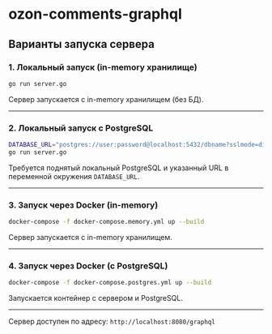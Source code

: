 # ozon-comments-graphql

## Варианты запуска сервера

### 1. Локальный запуск (in-memory хранилище)

```bash
go run server.go
```

Сервер запускается с in-memory хранилищем (без БД).

---

### 2. Локальный запуск с PostgreSQL

```bash
DATABASE_URL="postgres://user:password@localhost:5432/dbname?sslmode=disable" 
go run server.go
```

Требуется поднятый локальный PostgreSQL и указанный URL в переменной окружения `DATABASE_URL`.

---

### 3. Запуск через Docker (in-memory)

```bash
docker-compose -f docker-compose.memory.yml up --build
```

Сервер запускается с in-memory хранилищем.

---

### 4. Запуск через Docker (с PostgreSQL)

```bash
docker-compose -f docker-compose.postgres.yml up --build
```

Запускается контейнер с сервером и PostgreSQL.

---

Сервер доступен по адресу: `http://localhost:8080/graphql`
